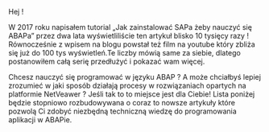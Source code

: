 Hej !

W 2017 roku napisałem tutorial „Jak zainstalować SAPa żeby nauczyć się ABAPa” przez dwa lata wyświetliliście ten artykuł blisko 10 tysięcy razy ! Równocześnie z wpisem na blogu powstał też film na youtube który zbliża się już do 100 tys wyświetleń.Te liczby mówią same za siebie, dlatego postanowiłem całą serię przedłużyć i pokazać wam więcej.

Chcesz nauczyć się programować w języku ABAP ? A może chciałbyś lepiej zrozumieć w jaki sposób działają procesy w rozwiązaniach opartych na platformie NetVeawer ? Jeśli tak to to miejsce jest dla Ciebie! Lista poniżej będzie stopniowo rozbudowywana o coraz to nowsze artykuły które pozwolą Ci zdobyć niezbędną techniczną wiedzę do programowania aplikacji w ABAPie.